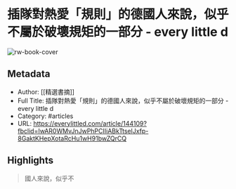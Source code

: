 # 插隊對熱愛「規則」的德國人來說，似乎不屬於破壞規矩的一部分 - every little d

![rw-book-cover](https://everylittled.com/assets/images/icon/everylittled_favicon_64.png)

## Metadata
- Author: [[精選書摘]]
- Full Title: 插隊對熱愛「規則」的德國人來說，似乎不屬於破壞規矩的一部分 - every little d
- Category: #articles
- URL: https://everylittled.com/article/144109?fbclid=IwAR0WMvJnJwPhPCIIiABkTtselJxfp-8GaktKHepXotaRcHu1wH91bwZQrCQ

## Highlights
> 國人來說，似乎不



